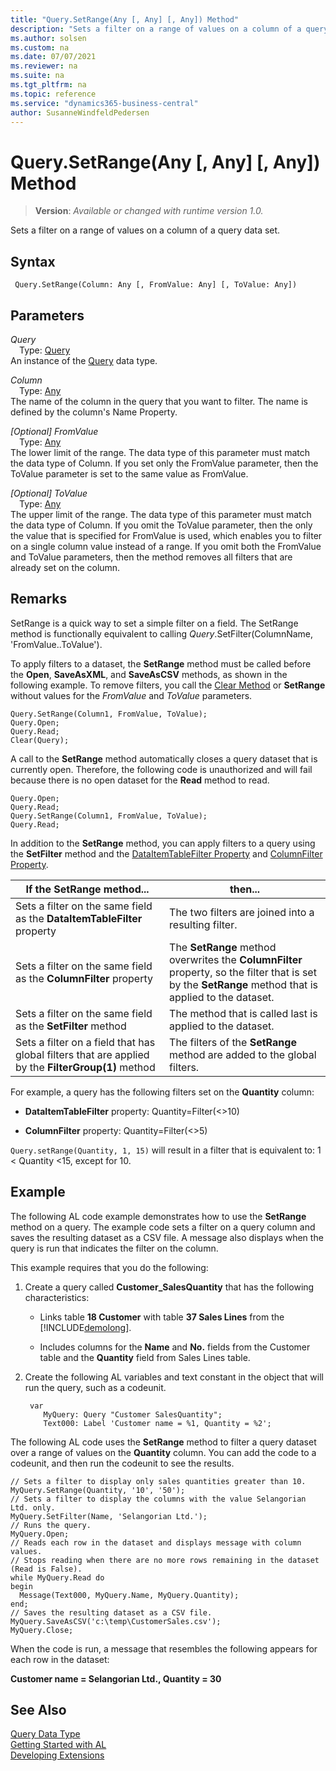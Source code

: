 ```yaml
---
title: "Query.SetRange(Any [, Any] [, Any]) Method"
description: "Sets a filter on a range of values on a column of a query data set."
ms.author: solsen
ms.custom: na
ms.date: 07/07/2021
ms.reviewer: na
ms.suite: na
ms.tgt_pltfrm: na
ms.topic: reference
ms.service: "dynamics365-business-central"
author: SusanneWindfeldPedersen
---
```

[//]: # (START>DO_NOT_EDIT)
[//]: # (IMPORTANT:Do not edit any of the content between here and the END>DO_NOT_EDIT.)
[//]: # (Any modifications should be made in the .xml files in the ModernDev repo.)
# Query.SetRange(Any [, Any] [, Any]) Method
> **Version**: _Available or changed with runtime version 1.0._

Sets a filter on a range of values on a column of a query data set.


## Syntax
```AL
 Query.SetRange(Column: Any [, FromValue: Any] [, ToValue: Any])
```
## Parameters
*Query*  
&emsp;Type: [Query](query-data-type.md)  
An instance of the [Query](query-data-type.md) data type.  

*Column*  
&emsp;Type: [Any](../any/any-data-type.md)  
The name of the column in the query that you want to filter. The name is defined by the column's Name Property.
        
*[Optional] FromValue*  
&emsp;Type: [Any](../any/any-data-type.md)  
The lower limit of the range. The data type of this parameter must match the data type of Column. If you set only the FromValue parameter, then the ToValue parameter is set to the same value as FromValue.
          
*[Optional] ToValue*  
&emsp;Type: [Any](../any/any-data-type.md)  
The upper limit of the range. The data type of this parameter must match the data type of Column. If you omit the ToValue parameter, then the only the value that is specified for FromValue is used, which enables you to filter on a single column value instead of a range. If you omit both the FromValue and ToValue parameters, then the method removes all filters that are already set on the column.
          



[//]: # (IMPORTANT: END>DO_NOT_EDIT)

## Remarks  
 SetRange is a quick way to set a simple filter on a field. The SetRange method is functionally equivalent to calling *Query*.SetFilter\(ColumnName, 'FromValue..ToValue'\).  
  
 To apply filters to a dataset, the **SetRange** method must be called before the **Open**, **SaveAsXML**, and **SaveAsCSV** methods, as shown in the following example. To remove filters, you call the [Clear Method](../system/system-clear-joker-method.md) or **SetRange** without values for the *FromValue* and *ToValue* parameters.  
  
```al
Query.SetRange(Column1, FromValue, ToValue);  
Query.Open;  
Query.Read;  
Clear(Query);  
```  
  
 A call to the **SetRange** method automatically closes a query dataset that is currently open. Therefore, the following code is unauthorized and will fail because there is no open dataset for the **Read** method to read.  
  
```al
Query.Open;  
Query.Read;  
Query.SetRange(Column1, FromValue, ToValue);  
Query.Read;  
```  
  
 In addition to the **SetRange** method, you can apply filters to a query using the **SetFilter** method and the [DataItemTableFilter Property](../../properties/devenv-dataitemtablefilter-property.md) and [ColumnFilter Property](../../properties/devenv-columnfilter-property.md).  
  
|If the **SetRange** method...|then...|  
|-------------------------------------|-------------|  
|Sets a filter on the same field as the **DataItemTableFilter** property|The two filters are joined into a resulting filter.|  
|Sets a filter on the same field as the **ColumnFilter** property|The **SetRange** method overwrites the **ColumnFilter** property, so the filter that is set by the **SetRange** method that is applied to the dataset.|  
|Sets a filter on the same field as the **SetFilter** method|The method that is called last is applied to the dataset.|  
|Sets a filter on a field that has global filters that are applied by the **FilterGroup\(1\)** method|The filters of the **SetRange** method are added to the global filters.|  
  
 For example, a query has the following filters set on the **Quantity** column:  
  
-   **DataItemTableFilter** property: Quantity=Filter\(\<>10\)  
  
-   **ColumnFilter** property: Quantity=Filter\(\<>5\)  
  
 `Query.setRange(Quantity, 1, 15)` will result in a filter that is equivalent to: 1 \< Quantity \<15, except for 10.  
  
 <!--Links For more information about how to set filters in Query Designer, see [Understanding Query Filters](Understanding-Query-Filters.md). --> 
  
## Example  
 The following AL code example demonstrates how to use the **SetRange** method on a query. The example code sets a filter on a query column and saves the resulting dataset as a CSV file. A message also displays when the query is run that indicates the filter on the column.  
  
 This example requires that you do the following:  
  
1.  Create a query called **Customer\_SalesQuantity** that has the following characteristics:  
  
    -   Links table **18 Customer** with table **37 Sales Lines** from the [!INCLUDE[demolong](../../includes/demolong_md.md)].  
  
    -   Includes columns for the **Name** and **No.** fields from the Customer table and the **Quantity** field from Sales Lines table.  

  
2.  Create the following AL variables and text constant in the object that will run the query, such as a codeunit.  
  
    ```al
     var
        MyQuery: Query "Customer SalesQuantity";
        Text000: Label 'Customer name = %1, Quantity = %2';
    ``` 
  
 The following AL code uses the **SetRange** method to filter a query dataset over a range of values on the **Quantity** column. You can add the code to a codeunit, and then run the codeunit to see the results.  
  
```al
// Sets a filter to display only sales quantities greater than 10.  
MyQuery.SetRange(Quantity, '10', '50');  
// Sets a filter to display the columns with the value Selangorian Ltd. only.  
MyQuery.SetFilter(Name, 'Selangorian Ltd.');  
// Runs the query.  
MyQuery.Open;  
// Reads each row in the dataset and displays message with column values.  
// Stops reading when there are no more rows remaining in the dataset (Read is False).  
while MyQuery.Read do  
begin  
  Message(Text000, MyQuery.Name, MyQuery.Quantity);  
end;   
// Saves the resulting dataset as a CSV file.  
MyQuery.SaveAsCSV('c:\temp\CustomerSales.csv');  
MyQuery.Close;  
```  
  
 When the code is run, a message that resembles the following appears for each row in the dataset:  
  
 **Customer name = Selangorian Ltd., Quantity = 30**

## See Also
[Query Data Type](query-data-type.md)  
[Getting Started with AL](../../devenv-get-started.md)  
[Developing Extensions](../../devenv-dev-overview.md)